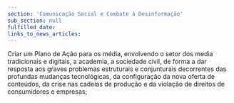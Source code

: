 ```yaml
---
section: 'Comunicação Social e Combate à Desinformação'
sub_section: null
fulfilled_date:
links_to_news_articles:
---
```


Criar um Plano de Ação para os média, envolvendo o setor dos media tradicionais e digitais, a academia, a sociedade civil, de forma a dar resposta aos graves problemas estruturais e conjunturais decorrentes das profundas mudanças tecnológicas, da configuração da nova oferta de conteúdos, da crise nas cadeias de produção e da violação de direitos de consumidores e empresas;